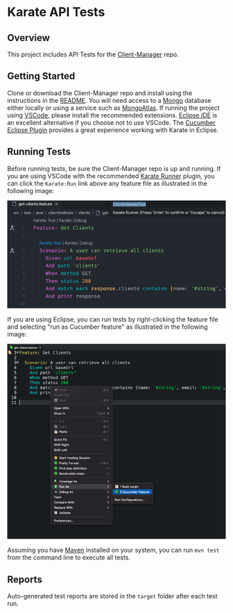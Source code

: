 # Karate API Tests

## Overview

This project includes API Tests for the [Client-Manager](https://github.com/Scrump31/Client-Manager/tree/rtl-component-tests) repo.

## Getting Started

Clone or download the Client-Manager repo and install using the instructions in the [README](https://github.com/Scrump31/Client-Manager/blob/rtl-component-tests/README.md). You will need access to a [Mongo](https://www.mongodb.com/) database either locally or using a service such as [MongoAtlas](https://www.mongodb.com/atlas/database). If running the project using [VSCode](https://code.visualstudio.com/), please install the recommended extensions. [Eclipse IDE](https://www.eclipse.org/downloads/) is an excellent alternative if you choose not to use VSCode. The [Cucumber Eclipse Plugin](https://marketplace.eclipse.org/content/cucumber-eclipse-plugin) provides a great experience working with Karate in Eclipse.

## Running Tests

Before running tests, be sure the Client-Manager repo is up and running. If you are using VSCode with the recommended [Karate Runner](https://marketplace.visualstudio.com/items?itemName=kirkslota.karate-runner) plugin, you can click the `Karate:Run` link above any feature file as illustrated in the following image:

![Karate Vscode](./assets/vscode.png)

If you are using Eclipse, you can run tests by right-clicking the feature file and selecting "run as Cucumber feature" as illustrated in the following image:

![Karate Eclipse](./assets/eclipse.png)

Assuming you have [Maven](https://maven.apache.org/) installed on your system, you can run `mvn test` from the command line to execute all tests.

## Reports

Auto-generated test reports are stored in the `target` folder after each test run.
